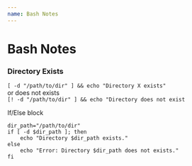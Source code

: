 ```yaml
---
name: Bash Notes
---
```


# Bash Notes



### Directory Exists
`[ -d "/path/to/dir" ] && echo "Directory X exists"`  
or does not exists  
`[! -d "/path/to/dir" ] && echo "Directory does not exist`

If/Else block  
```
dir_path="/path/to/dir"
if [ -d $dir_path ]; then
    echo "Directory $dir_path exists." 
else
    echo "Error: Directory $dir_path does not exists."
fi
```

